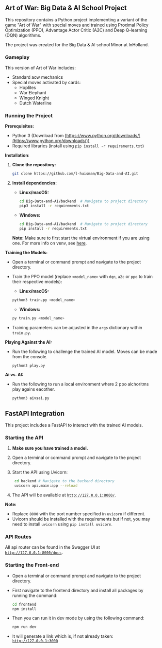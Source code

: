 ## Art of War: Big Data & AI School Project

This repository contains a Python project implementing a variant of the game "Art of War" with special moves and trained
using Proximal Policy Optimization (PPO), Advantage Actor Critic (A2C) and Deep Q-learning (DQN) algorithms.

The project was created for the Big Data & AI school Minor at InHolland.

### Gameplay

This version of Art of War includes:

* Standard aow mechanics
* Special moves activated by cards:
    * Hoplites
    * War Elephant
    * Winged Knight
    * Dutch Waterline

### Running the Project

**Prerequisites:**

* Python 3 (Download from [https://www.python.org/downloads/](https://www.python.org/downloads/))
* Required libraries (install using `pip install -r requirements.txt`)

**Installation:**

1. **Clone the repository:**

   ```bash
   git clone https://github.com/l-huisman/Big-Data-and-AI.git
   ```

2. **Install dependencies:**

    * **Linux/macOS:**

      ```bash
      cd Big-Data-and-AI/backend  # Navigate to project directory
      pip3 install -r requirements.txt
      ```

    * **Windows:**

      ```bash
      cd Big-Data-and-AI/backend  # Navigate to project directory
      pip install -r requirements.txt
      ```
      
    **Note:** Make sure to first start the virtual environment if you are using one. For more info on venv, see [here](https://docs.python.org/3/library/venv.html).


**Training the Models:**

* Open a terminal or command prompt and navigate to the project directory.
* Train the PPO model (replace `<model_name>` with `dqn`, `a2c` or `ppo` to train their respective models):
    * **Linux/macOS:**

     ```bash
     python3 train.py <model_name>
     ```

    * **Windows:**

     ```bash
     py train.py <model_name>
     ```

* Training parameters can be adjusted in the `args` dictionary within `train.py`.


**Playing Against the AI:**

* Run the following to challenge the trained AI model. Moves can be made from the console.
    ```bash 
    python3 play.py
    ```
**Ai vs. AI:**

* Run the following to run a local environment where 2 ppo alchoritms play agains eacother.
    ```bash 
    python3 aivsai.py
    ```

## FastAPI Integration

This project includes a FastAPI to interact with the trained AI models. 

### Starting the API

1. **Make sure you have trained a model.** 
2. Open a terminal or command prompt and navigate to the project directory.
3. Start the API using Uvicorn:

   ```bash
    cd backend # Navigate to the backend directory
    uvicorn api.main:app --reload
   ```

4. The API will be available at [`http://127.0.0.1:8000/`](http://127.0.0.1:8000/).

**Note:** 
  * Replace `8000` with the port number specified in `uvicorn` if different.
  * Uvicorn should be installed with the requirements but if not, you may need to install `uvicorn` using `pip install uvicorn`.

### API Routes

All api router can be found in the Swagger UI at [`http://127.0.0.1:8000/docs`](http://127.0.0.1:8000/docs).

### Starting the Front-end
* Open a terminal or command prompt and navigate to the project directory.
* First navigate to the frontend directory and install all packages by running the command:

    ```bash
    cd frontend
    npm install
    ```

* Then you can run it in dev mode by using the following command:

    ```bash
    npm run dev
    ```

* It will generate a link which is, if not already taken: [`http://127.0.0.1:3000`](http://127.0.0.1:3000/)

